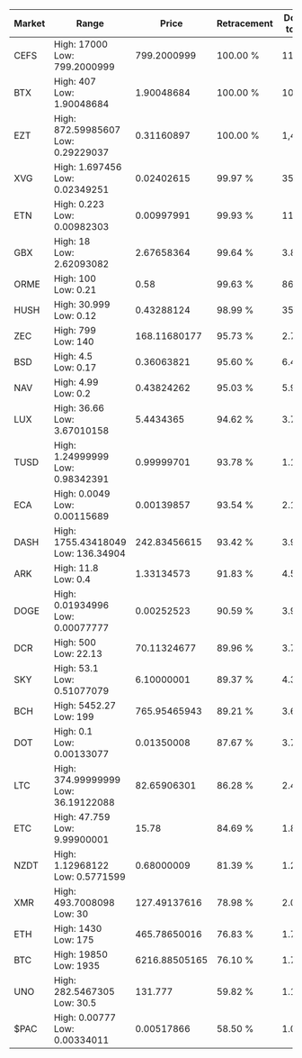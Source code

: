 | Market | Range | Price| Retracement | Doubles to 50% |
| --- | --- | --- | --- | --- |
| CEFS | High: 17000<br />Low: 799.2000999 | 799.2000999 | 100.00 % | 11.14 |
| BTX | High: 407<br />Low: 1.90048684 | 1.90048684 | 100.00 % | 107.58 |
| EZT | High: 872.59985607<br />Low: 0.29229037 | 0.31160897 | 100.00 % | 1,400.62 |
| XVG | High: 1.697456<br />Low: 0.02349251 | 0.02402615 | 99.97 % | 35.81 |
| ETN | High: 0.223<br />Low: 0.00982303 | 0.00997991 | 99.93 % | 11.66 |
| GBX | High: 18<br />Low: 2.62093082 | 2.67658364 | 99.64 % | 3.85 |
| ORME | High: 100<br />Low: 0.21 | 0.58 | 99.63 % | 86.39 |
| HUSH | High: 30.999<br />Low: 0.12 | 0.43288124 | 98.99 % | 35.94 |
| ZEC | High: 799<br />Low: 140 | 168.11680177 | 95.73 % | 2.79 |
| BSD | High: 4.5<br />Low: 0.17 | 0.36063821 | 95.60 % | 6.47 |
| NAV | High: 4.99<br />Low: 0.2 | 0.43824262 | 95.03 % | 5.92 |
| LUX | High: 36.66<br />Low: 3.67010158 | 5.4434365 | 94.62 % | 3.70 |
| TUSD | High: 1.24999999<br />Low: 0.98342391 | 0.99999701 | 93.78 % | 1.12 |
| ECA | High: 0.0049<br />Low: 0.00115689 | 0.00139857 | 93.54 % | 2.17 |
| DASH | High: 1755.43418049<br />Low: 136.34904 | 242.83456615 | 93.42 % | 3.90 |
| ARK | High: 11.8<br />Low: 0.4 | 1.33134573 | 91.83 % | 4.58 |
| DOGE | High: 0.01934996<br />Low: 0.00077777 | 0.00252523 | 90.59 % | 3.99 |
| DCR | High: 500<br />Low: 22.13 | 70.11324677 | 89.96 % | 3.72 |
| SKY | High: 53.1<br />Low: 0.51077079 | 6.10000001 | 89.37 % | 4.39 |
| BCH | High: 5452.27<br />Low: 199 | 765.95465943 | 89.21 % | 3.69 |
| DOT | High: 0.1<br />Low: 0.00133077 | 0.01350008 | 87.67 % | 3.75 |
| LTC | High: 374.99999999<br />Low: 36.19122088 | 82.65906301 | 86.28 % | 2.49 |
| ETC | High: 47.759<br />Low: 9.99900001 | 15.78 | 84.69 % | 1.83 |
| NZDT | High: 1.12968122<br />Low: 0.5771599 | 0.68000009 | 81.39 % | 1.26 |
| XMR | High: 493.7008098<br />Low: 30 | 127.49137616 | 78.98 % | 2.05 |
| ETH | High: 1430<br />Low: 175 | 465.78650016 | 76.83 % | 1.72 |
| BTC | High: 19850<br />Low: 1935 | 6216.88505165 | 76.10 % | 1.75 |
| UNO | High: 282.5467305<br />Low: 30.5 | 131.777 | 59.82 % | 1.19 |
| $PAC | High: 0.00777<br />Low: 0.00334011 | 0.00517866 | 58.50 % | 1.07 |
